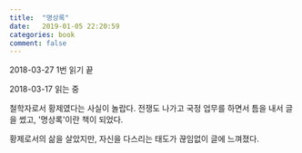 ```yaml
---
title:  "명상록"
date:   2019-01-05 22:20:59
categories: book
comment: false
---
```


2018-03-27 1번 읽기 끝

2018-03-17 읽는 중

철학자로서 황제였다는 사실이 놀랍다. 전쟁도 나가고 국정 업무를 하면서 틈을 내서 글을 썼고, '명상록'이란 책이 되었다.

황제로서의 삶을 살았지만, 자신을 다스리는 태도가 끊임없이 글에 느껴졌다.

